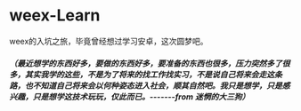 # weex-Learn
weex的入坑之旅，毕竟曾经想过学习安卓，这次圆梦吧。

##### （最近想学的东西好多，要做的东西好多，要准备的东西也很多，压力突然多了很多，其实我学的这些，不是为了将来的找工作找实习，不是说自己将来会走这条路，也不知道自己将来会以何种姿态进入社会，顺其自然吧。我只是想学，只是感兴趣，只是想学这技术玩玩，仅此而已。-------from 迷惘的大三狗）
